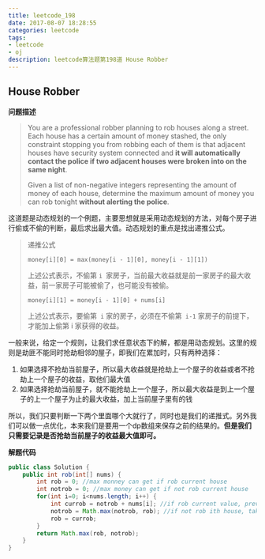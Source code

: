 ```yaml
---
title: leetcode_198
date: 2017-08-07 18:28:55
categories: leetcode
tags: 
- leetcode
- oj
description: leetcode算法题第198道 House Robber
---
```


## House Robber

**问题描述**

>You are a professional robber planning to rob houses along a street. Each house has a certain amount of money stashed, the only constraint stopping you from robbing each of them is that adjacent houses have security system connected and **it will automatically contact the police if two adjacent houses were broken into on the same night**.
>
>Given a list of non-negative integers representing the amount of money of each house, determine the maximum amount of money you can rob tonight **without alerting the police**.

这道题是动态规划的一个例题，主要思想就是采用动态规划的方法，对每个房子进行偷或不偷的判断，最后求出最大值。动态规划的重点是找出递推公式。

> 递推公式
>
> `money[i][0] = max(money[i - 1][0], money[i - 1][1]) `
>
> 上述公式表示，不偷第 `i `家房子，当前最大收益就是前一家房子的最大收益，前一家房子可能被偷了，也可能没有被偷。 
>
> `money[i][1] = money[i - 1][0] + nums[i] `
>
> 上述公式表示，要偷第` i` 家的房子，必须在不偷第` i-1` 家房子的前提下，才能加上偷第 i 家获得的收益。

一般来说，给定一个规则，让我们求任意状态下的解，都是用动态规划。这里的规则是劫匪不能同时抢劫相邻的屋子，即我们在累加时，只有两种选择：

1. 如果选择不抢劫当前屋子，所以最大收益就是抢劫上一个屋子的收益或者不抢劫上一个屋子的收益，取他们最大值
2. 如果选择抢劫当前屋子，就不能抢劫上一个屋子，所以最大收益是到上一个屋子的上一个屋子为止的最大收益，加上当前屋子里有的钱

所以，我们只要判断一下两个里面哪个大就行了，同时也是我们的递推式。另外我们可以做一点优化，本来我们是要用一个dp数组来保存之前的结果的。**但是我们只需要记录是否抢劫当前屋子的收益最大值即可。**

**解题代码**

```java
public class Solution {
    public int rob(int[] nums) {
        int rob = 0; //max monney can get if rob current house
        int notrob = 0; //max money can get if not rob current house
        for(int i=0; i<nums.length; i++) {
            int currob = notrob + nums[i]; //if rob current value, previous house must not be robbed
            notrob = Math.max(notrob, rob); //if not rob ith house, take the max value of robbed (i-1)th house and not rob (i-1)th house
            rob = currob;
        }
        return Math.max(rob, notrob);
    }
}
```

